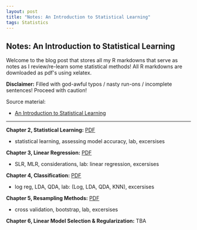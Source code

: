 ```yaml
---
layout: post
title: "Notes: An Introduction to Statistical Learning"
tags: Statistics
---
```

## Notes: An Introduction to Statistical Learning

Welcome to the blog post that stores all my R markdowns that serve as notes as I review/re-learn some statistical methods! All R markdowns are downloaded as pdf's using xelatex. 

**Disclaimer:** Filled with god-awful typos / nasty run-ons / incomplete sentences! Proceed with caution! 

Source material:
* [An Introduction to Statistical Learning](https://www.statlearning.com)
  
---

**Chapter 2, Statistical Learning:**
<a href="https://brookchuang1111.github.io/ISLR_assets/ch2_ISL.pdf" target="_blank">PDF</a>
- statistical learning, assessing model accuracy, lab, excersises 

**Chapter 3, Linear Regression:**
<a href="https://brookchuang1111.github.io/ISLR_assets/ch3_ISL.pdf" target="_blank">PDF</a>
- SLR, MLR, considerations, lab: linear regression, excersises 


**Chapter 4, Classification:** 
<a href="https://brookchuang1111.github.io/ISLR_assets/ch4_ISL.pdf" target="_blank">PDF</a>
- log reg, LDA, QDA, lab: (Log, LDA, QDA, KNN), excersises


**Chapter 5, Resampling Methods:** 
<a href="https://brookchuang1111.github.io/ISLR_assets/ch5_ISL.pdf" target="_blank">PDF</a>
- cross validation, bootstrap, lab, excersises


**Chapter 6, Linear Model Selection & Regularization:** TBA


